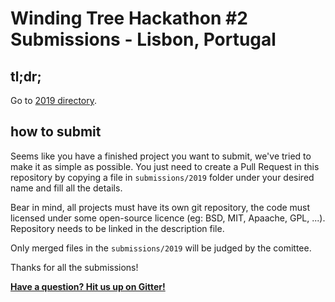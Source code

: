 # Winding Tree Hackathon #2 Submissions - Lisbon, Portugal

## tl;dr;

Go to [2019 directory](https://github.com/windingtree/wt-hackathon/tree/master/submissions/2019/).

## how to submit

Seems like you have a finished project you want to submit,
we've tried to make it as simple as possible. You just need to
create a Pull Request in this repository by copying a file
in `submissions/2019` folder under your desired name and fill
all the details.

Bear in mind, all projects must have its own git repository,
the code must licensed under some open-source licence (eg: BSD,
MIT, Apaache, GPL, ...). Repository needs to be linked in the
description file.

Only merged files in the `submissions/2019` will be judged by
the comittee.

Thanks for all the submissions!

[**Have a question? Hit us up on Gitter!**](https://gitter.im/windingtree/lisbon-2019-support)

